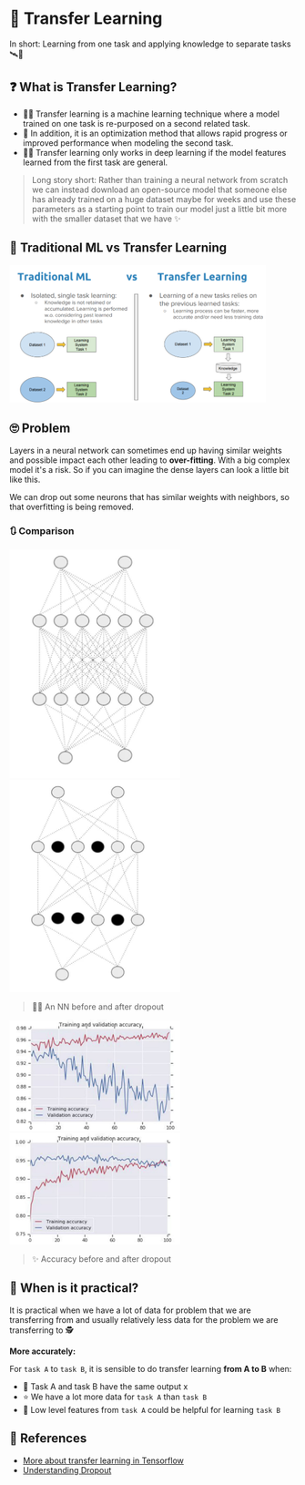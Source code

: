 # 🚙 Transfer Learning
In short: Learning from one task and applying knowledge to separate tasks 🛰🚙

## ❓ What is Transfer Learning?
- 🕵️‍♀️ Transfer learning is a machine learning technique where a model trained on one task is re-purposed on a second related task. 
- 🌟 In addition, it is an optimization method that allows rapid progress or improved performance when modeling the second task. 
- 🤸‍♀️ Transfer learning only works in deep learning if the model features learned from the first task are general.

> Long story short: Rather than training a neural network from scratch we can instead download an open-source model that someone else has already trained on a huge dataset maybe for weeks and use these parameters as a starting point to train our model just a little bit more with the smaller dataset that we have ✨

## 💫 Traditional ML vs Transfer Learning

<img src="../res/MLvsTL.png" width="450"  />


## 🙄 Problem
Layers in a neural network can sometimes end up having similar weights and possible impact each other leading to **over-fitting**. With a big complex model it's a risk. So if you can imagine the dense layers can look a little bit like this.

We can drop out some neurons that has similar weights with neighbors, so that overfitting is being removed.

### 🔃 Comparison
<p float="left">
    <img src="../res/NNWithoutDropout.JPG" width="300"  />
    <img src="../res/NNWithDropout.JPG" width="300"  />
</p>

> 🤸‍♀️ An NN before and after dropout

<p float="left">
    <img src="../res/AccuracyWithoutDropOut.JPG" width="300"  />
    <img src="../res/AccuracyWithDropOut.JPG" width="300"  />
</p>

> ✨ Accuracy before and after dropout

## 🤔 When is it practical?
It is practical when we have a lot of data for problem that we are transferring from and usually relatively less data for the problem we are transferring to 🕵️‍

**More accurately:**

For `task A` to `task B`, it is sensible to do transfer learning **from A to B** when:

* 🚩 Task A and task B have the same output x 
* ⭐ We have a lot more data for `task A` than `task B` 
* 🔎 Low level features from `task A` could be helpful for learning `task B` 


## 🧐 References
* [More about transfer learning in Tensorflow](https://www.tensorflow.org/tutorials/images/transfer_learning)
* [Understanding Dropout](https://www.youtube.com/watch?v=ARq74QuavAo)